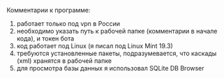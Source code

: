 Комментарии к программе:
1.  работает только под vpn в России
2.  необходимо указать путь к рабочей папке (комментарии в начале кода), и токен бота
3.  код работает под Linux (я писал под Linux Mint 19.3)
4.  требуются установленные пакеты, подразумевается, что каскады (xml) хранятся в рабочей папке
5.  для просмотра базы данных я использовал SQLite DB Browser
